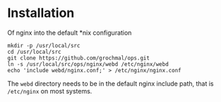 # Installation

Of nginx into the default \*nix configuration

    mkdir -p /usr/local/src
    cd /usr/local/src
    git clone https://github.com/grochmal/ops.git
    ln -s /usr/local/src/ops/nginx/webd /etc/nginx/webd
    echo 'include webd/nginx.conf;' > /etc/nginx/nginx.conf

The `webd` directory needs to be in the default nginx include path,
that is `/etc/nginx` on most systems.

